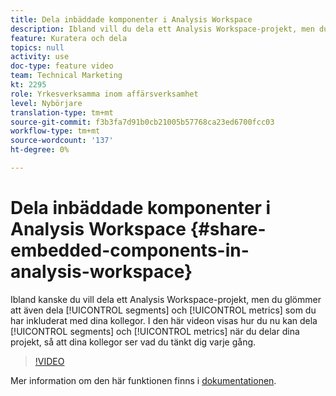 ```yaml
---
title: Dela inbäddade komponenter i Analysis Workspace
description: Ibland vill du dela ett Analysis Workspace-projekt, men du glömmer att också dela segment och mätvärden som du har inkluderat med dina kollegor. I den här videon visas hur du nu kan dela segment och mätvärden när du delar dina projekt, så att dina kollegor ser vad du tänkt dig varje gång.
feature: Kuratera och dela
topics: null
activity: use
doc-type: feature video
team: Technical Marketing
kt: 2295
role: Yrkesverksamma inom affärsverksamhet
level: Nybörjare
translation-type: tm+mt
source-git-commit: f3b3fa7d91b0cb21005b57768ca23ed6700fcc03
workflow-type: tm+mt
source-wordcount: '137'
ht-degree: 0%

---
```



# Dela inbäddade komponenter i Analysis Workspace {#share-embedded-components-in-analysis-workspace}

Ibland kanske du vill dela ett Analysis Workspace-projekt, men du glömmer att även dela [!UICONTROL segments] och [!UICONTROL metrics] som du har inkluderat med dina kollegor. I den här videon visas hur du nu kan dela [!UICONTROL segments] och [!UICONTROL metrics] när du delar dina projekt, så att dina kollegor ser vad du tänkt dig varje gång.

>[!VIDEO](https://video.tv.adobe.com/v/24713/?quality=12)

Mer information om den här funktionen finns i [dokumentationen](https://marketing.adobe.com/resources/help/en_US/analytics/analysis-workspace/curate.html).
